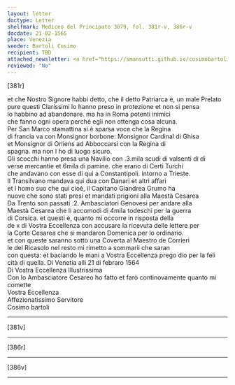 ```yaml
---
layout: letter
doctype: Letter
shelfmark: Mediceo del Principato 3079, fol. 381r-v, 386r-v
docdate: 21-02-1565
place: Venezia
sender: Bartoli Cosimo
recipient: TBD
attached_newsletter: <a href="https://smansutti.github.io/cosimobartoli/texts/3079_065/">3079_065</a>
reviewed: "No"
---
```


[381r]  
  
  
et che Nostro Signore habbi detto, che il detto Patriarca è, un male Prelato  
pure questi Clarissimi lo hanno preso in protezione et non si pensa  
lo habbino ad abandonare. ma ha in Roma potenti inimici  
che fanno ogni opera perché egli non ottenga cosa alcuna.  
Per San Marco stamattina si è sparsa voce che la Regina  
di francia va con Monsignor borbone: Monsignor Cardinal di Ghisa  
et Monsignor di Orliens ad Abboccarsi con la Regina di  
spagna. ma non l ho di luogo sicuro.  
Gli scocchi hanno presa una Navilio con .3.mila scudi di valsenti di di  
verse mercantie et 6mila di pamine. che erano di Certi Turchi  
che andavano con esse di qui a Constantipoli. intorno a Trieste.  
Il Transilvano mandava qui dua con Danari et altri affari  
et l homo suo che qui cioè, il Capitano Giandrea Grumo ha  
nuove che sono stati presi et mandati prigioni alla Maestà Cesarea  
Da Trento son passati .2. Ambasciatori Genovesi per andare alla  
Maestà Cesarea che li accomodi di 4mila todeschi per la guerra  
di Corsica. et questi è, quanto mi occorre in risposta della  
de x di Vostra Eccellenza con accusare la ricevuta delle lettere per  
la Corte Cesarea che si mandaron Domenica per lo ordinario.  
et con queste saranno sotto una Coverta al Maestro de Corrieri  
le del Ricasolo nel resto mi rimetto a sommarii che saran  
con questa: et baciando le mani a Vostra Eccellenza prego dio per la feli  
cità di quella. Di Venetia alli 21 di febraro 1564  
Di Vostra Eccellenza Illustrissima  
Con lo Ambasciatore Cesareo ho fatto et farò continovamente quanto mi comette  
Vostra Eccellenza  
Affezionatissimo Servitore  
Cosimo bartoli  
  
---  

[381v]  
  
  
  
---  

[386r]  
  
  
  
---  

[386v]  
  
  
  
---  


